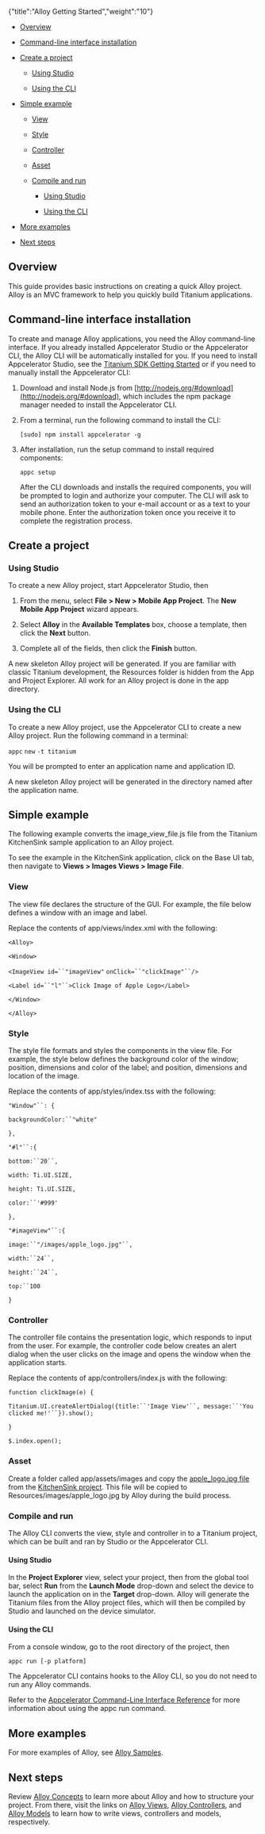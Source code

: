 {"title":"Alloy Getting Started","weight":"10"} 

*   [Overview](#Overview)
    
*   [Command-line interface installation](#Command-lineinterfaceinstallation)
    
*   [Create a project](#Createaproject)
    
    *   [Using Studio](#UsingStudio)
        
    *   [Using the CLI](#UsingtheCLI)
        
*   [Simple example](#Simpleexample)
    
    *   [View](#View)
        
    *   [Style](#Style)
        
    *   [Controller](#Controller)
        
    *   [Asset](#Asset)
        
    *   [Compile and run](#Compileandrun)
        
        *   [Using Studio](#UsingStudio.1)
            
        *   [Using the CLI](#UsingtheCLI.1)
            
*   [More examples](#Moreexamples)
    
*   [Next steps](#Nextsteps)
    

## Overview

This guide provides basic instructions on creating a quick Alloy project. Alloy is an MVC framework to help you quickly build Titanium applications.

## Command-line interface installation

To create and manage Alloy applications, you need the Alloy command-line interface. If you already installed Appcelerator Studio or the Appcelerator CLI, the Alloy CLI will be automatically installed for you. If you need to install Appcelerator Studio, see the [Titanium SDK Getting Started](/docs/appc/Titanium_SDK/Titanium_SDK_Getting_Started/) or if you need to manually install the Appcelerator CLI:

1.  Download and install Node.js from [http://nodejs.org/#download](http://nodejs.org/#download), which includes the npm package manager needed to install the Appcelerator CLI.
    
2.  From a terminal, run the following command to install the CLI:
    
    `[sudo] npm install appcelerator -g`
    
3.  After installation, run the setup command to install required components:
    
    `appc setup`
    
    After the CLI downloads and installs the required components, you will be prompted to login and authorize your computer. The CLI will ask to send an authorization token to your e-mail account or as a text to your mobile phone. Enter the authorization token once you receive it to complete the registration process.
    

## Create a project

### Using Studio

To create a new Alloy project, start Appcelerator Studio, then

1.  From the menu, select **File > New > Mobile App Project**. The **New Mobile App Project** wizard appears.
    
2.  Select **Alloy** in the **Available Templates** box, choose a template, then click the **Next** button.
    
3.  Complete all of the fields, then click the **Finish** button.
    

A new skeleton Alloy project will be generated. If you are familiar with classic Titanium development, the Resources folder is hidden from the App and Project Explorer. All work for an Alloy project is done in the app directory.

### Using the CLI

To create a new Alloy project, use the Appcelerator CLI to create a new Alloy project. Run the following command in a terminal:

`appc` `new` `-t titanium`

You will be prompted to enter an application name and application ID.

A new skeleton Alloy project will be generated in the directory named after the application name.

## Simple example

The following example converts the image\_view\_file.js file from the Titanium KitchenSink sample application to an Alloy project.

To see the example in the KitchenSink application, click on the Base UI tab, then navigate to **Views > Images Views > Image File**.

### View

The view file declares the structure of the GUI. For example, the file below defines a window with an image and label.

Replace the contents of app/views/index.xml with the following:

`<Alloy>`

`<Window>`

`<ImageView id=``"imageView"` `onClick=``"clickImage"``/>`

`<Label id=``"l"``>Click Image of Apple Logo</Label>`

`</Window>`

`</Alloy>`

### Style

The style file formats and styles the components in the view file. For example, the style below defines the background color of the window; position, dimensions and color of the label; and position, dimensions and location of the image.

Replace the contents of app/styles/index.tss with the following:

`"Window"``: {`

`backgroundColor:``"white"`

`},`

`"#l"``:{`

`bottom:``20``,`

`width: Ti.UI.SIZE,`

`height: Ti.UI.SIZE,`

`color:``'#999'`

`},`

`"#imageView"``:{`

`image:``"/images/apple_logo.jpg"``,`

`width:``24``,`

`height:``24``,`

`top:``100`

`}`

### Controller

The controller file contains the presentation logic, which responds to input from the user. For example, the controller code below creates an alert dialog when the user clicks on the image and opens the window when the application starts.

Replace the contents of app/controllers/index.js with the following:

`function clickImage(e) {`

`Titanium.UI.createAlertDialog({title:``'Image View'``, message:``'You clicked me!'``}).show();`

`}`

`$.index.open();`

### Asset

Create a folder called app/assets/images and copy the [apple\_logo.jpg file](https://raw.github.com/appcelerator-developer-relations/KitchenSink/master/Resources/images/apple_logo.jpg) from the [KitchenSink project](https://github.com/appcelerator-developer-relations/KitchenSink). This file will be copied to Resources/images/apple\_logo.jpg by Alloy during the build process.

### Compile and run

The Alloy CLI converts the view, style and controller in to a Titanium project, which can be built and ran by Studio or the Appcelerator CLI.

#### Using Studio

In the **Project Explorer** view, select your project, then from the global tool bar, select **Run** from the **Launch Mode** drop-down and select the device to launch the application on in the **Target** drop-down. Alloy will generate the Titanium files from the Alloy project files, which will then be compiled by Studio and launched on the device simulator.

#### Using the CLI

From a console window, go to the root directory of the project, then

`appc run [-p platform]`

The Appcelerator CLI contains hooks to the Alloy CLI, so you do not need to run any Alloy commands.

Refer to the [Appcelerator Command-Line Interface Reference](/docs/appc/Appcelerator_CLI/Appcelerator_CLI_How-tos/Appcelerator_Command-Line_Interface_Reference/) for more information about using the appc run command.

## More examples

For more examples of Alloy, see [Alloy Samples](/docs/appc/Alloy_Framework/Alloy_How-tos/Alloy_Samples/).

## Next steps

Review [Alloy Concepts](/docs/appc/Alloy_Framework/Alloy_Guide/Alloy_Concepts/) to learn more about Alloy and how to structure your project. From there, visit the links on [Alloy Views](/docs/appc/Alloy_Framework/Alloy_Guide/Alloy_Views/), [Alloy Controllers](/docs/appc/Alloy_Framework/Alloy_Guide/Alloy_Controllers/), and [Alloy Models](/docs/appc/Alloy_Framework/Alloy_Guide/Alloy_Models/) to learn how to write views, controllers and models, respectively.